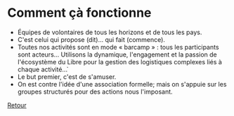 # Comment çà fonctionne

* Équipes de volontaires de tous les horizons et de tous les pays.
* C'est celui qui propose (dit)... qui fait (commence).
* Toutes nos activités sont en mode « barcamp » : tous les participants sont acteurs... Utilisons la dynamique, l'engagement et la passion de l'écosystème du Libre pour la gestion des logistiques complexes liés à chaque activité...̀
* Le but premier, c'est de s'amuser.
* On est contre l'idée d'une association formelle; mais on s'appuie sur les groupes structurés pour des actions nous l'imposant.

[Retour](../)
